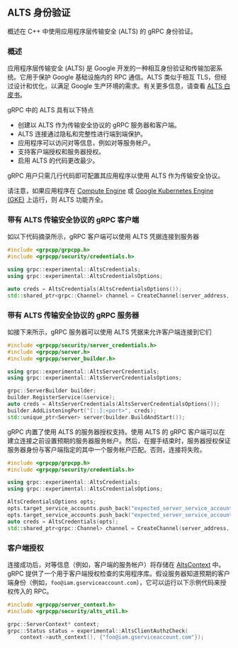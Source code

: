 ## ALTS 身份验证

概述在 C++ 中使用应用程序层传输安全 (ALTS) 的 gRPC 身份验证。

### 概述

应用程序层传输安全 (ALTS) 是 Google 开发的一种相互身份验证和传输加密系统。它用于保护 Google 基础设施内的 RPC 通信。ALTS 类似于相互 TLS，但经过设计和优化，以满足 Google 生产环境的需求。有关更多信息，请查看 [ALTS 白皮书](https://cloud.google.com/security/encryption-in-transit/application-layer-transport-security)。

gRPC 中的 ALTS 具有以下特点

+   创建以 ALTS 作为传输安全协议的 gRPC 服务器和客户端。
+   ALTS 连接通过隐私和完整性进行端到端保护。
+   应用程序可以访问对等信息，例如对等服务帐户。
+   支持客户端授权和服务器授权。
+   启用 ALTS 的代码更改最少。

gRPC 用户只需几行代码即可配置其应用程序以使用 ALTS 作为传输安全协议。

请注意，如果应用程序在 [Compute Engine](https://cloud.google.com/compute) 或 [Google Kubernetes Engine (GKE)](https://cloud.google.com/kubernetes-engine) 上运行，则 ALTS 功能齐全。

### 带有 ALTS 传输安全协议的 gRPC 客户端

如以下代码摘录所示，gRPC 客户端可以使用 ALTS 凭据连接到服务器

```cpp
#include <grpcpp/grpcpp.h>
#include <grpcpp/security/credentials.h>

using grpc::experimental::AltsCredentials;
using grpc::experimental::AltsCredentialsOptions;

auto creds = AltsCredentials(AltsCredentialsOptions());
std::shared_ptr<grpc::Channel> channel = CreateChannel(server_address, creds);
```

### 带有 ALTS 传输安全协议的 gRPC 服务器

如接下来所示，gRPC 服务器可以使用 ALTS 凭据来允许客户端连接到它们

```cpp
#include <grpcpp/security/server_credentials.h>
#include <grpcpp/server.h>
#include <grpcpp/server_builder.h>

using grpc::experimental::AltsServerCredentials;
using grpc::experimental::AltsServerCredentialsOptions;

grpc::ServerBuilder builder;
builder.RegisterService(&service);
auto creds = AltsServerCredentials(AltsServerCredentialsOptions());
builder.AddListeningPort("[::]:<port>", creds);
std::unique_ptr<Server> server(builder.BuildAndStart());
```

gRPC 内置了使用 ALTS 的服务器授权支持。使用 ALTS 的 gRPC 客户端可以在建立连接之前设置预期的服务器服务帐户。然后，在握手结束时，服务器授权保证服务器身份与客户端指定的其中一个服务帐户匹配。否则，连接将失败。

```cpp
#include <grpcpp/grpcpp.h>
#include <grpcpp/security/credentials.h>

using grpc::experimental::AltsCredentials;
using grpc::experimental::AltsCredentialsOptions;

AltsCredentialsOptions opts;
opts.target_service_accounts.push_back("expected_server_service_account1");
opts.target_service_accounts.push_back("expected_server_service_account2");
auto creds = AltsCredentials(opts);
std::shared_ptr<grpc::Channel> channel = CreateChannel(server_address, creds);
```

### 客户端授权

连接成功后，对等信息（例如，客户端的服务帐户）将存储在 [AltsContext](https://github.com/grpc/grpc/blob/master/src/proto/grpc/gcp/altscontext.proto) 中。gRPC 提供了一个用于客户端授权检查的实用程序库。假设服务器知道预期的客户端身份（例如，`foo@iam.gserviceaccount.com`），它可以运行以下示例代码来授权传入的 RPC。

```cpp
#include <grpcpp/server_context.h>
#include <grpcpp/security/alts_util.h>

grpc::ServerContext* context;
grpc::Status status = experimental::AltsClientAuthzCheck(
    context->auth_context(), {"foo@iam.gserviceaccount.com"});
```